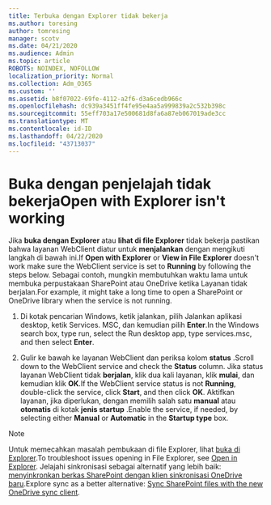 ```yaml
---
title: Terbuka dengan Explorer tidak bekerja
ms.author: toresing
author: tomresing
manager: scotv
ms.date: 04/21/2020
ms.audience: Admin
ms.topic: article
ROBOTS: NOINDEX, NOFOLLOW
localization_priority: Normal
ms.collection: Adm_O365
ms.custom: ''
ms.assetid: b8f07022-69fe-4112-a2f6-d3a6cedb966c
ms.openlocfilehash: dc939a3451ff4fe95e4aa5a999839a2c532b398c
ms.sourcegitcommit: 55eff703a17e500681d8fa6a87eb067019ade3cc
ms.translationtype: MT
ms.contentlocale: id-ID
ms.lasthandoff: 04/22/2020
ms.locfileid: "43713037"
---
```

# <a name="open-with-explorer-isnt-working"></a><span data-ttu-id="83f3e-102">Buka dengan penjelajah tidak bekerja</span><span class="sxs-lookup"><span data-stu-id="83f3e-102">Open with Explorer isn't working</span></span>

<span data-ttu-id="83f3e-103">Jika **buka dengan Explorer** atau **lihat di file Explorer** tidak bekerja pastikan bahwa layanan WebClient diatur untuk **menjalankan** dengan mengikuti langkah di bawah ini.</span><span class="sxs-lookup"><span data-stu-id="83f3e-103">If **Open with Explorer** or **View in File Explorer** doesn't work make sure the WebClient service is set to **Running** by following the steps below.</span></span> <span data-ttu-id="83f3e-104">Sebagai contoh, mungkin membutuhkan waktu lama untuk membuka perpustakaan SharePoint atau OneDrive ketika Layanan tidak berjalan.</span><span class="sxs-lookup"><span data-stu-id="83f3e-104">For example, it might take a long time to open a SharePoint or OneDrive library when the service is not running.</span></span> 
  
1. <span data-ttu-id="83f3e-105">Di kotak pencarian Windows, ketik jalankan, pilih Jalankan aplikasi desktop, ketik Services. MSC, dan kemudian pilih **Enter**.</span><span class="sxs-lookup"><span data-stu-id="83f3e-105">In the Windows search box, type run, select the Run desktop app, type services.msc, and then select **Enter**.</span></span>
    
2. <span data-ttu-id="83f3e-106">Gulir ke bawah ke layanan WebClient dan periksa kolom **status** .</span><span class="sxs-lookup"><span data-stu-id="83f3e-106">Scroll down to the WebClient service and check the **Status** column.</span></span> <span data-ttu-id="83f3e-107">Jika status layanan WebClient tidak **berjalan**, klik dua kali layanan, klik **mulai**, dan kemudian klik **OK**.</span><span class="sxs-lookup"><span data-stu-id="83f3e-107">If the WebClient service status is not **Running**, double-click the service, click **Start**, and then click **OK**.</span></span> <span data-ttu-id="83f3e-108">Aktifkan layanan, jika diperlukan, dengan memilih salah satu **manual** atau **otomatis** di kotak **jenis startup** .</span><span class="sxs-lookup"><span data-stu-id="83f3e-108">Enable the service, if needed, by selecting either **Manual** or **Automatic** in the **Startup type** box.</span></span> 
    
> [!NOTE]
> <span data-ttu-id="83f3e-109">Untuk memecahkan masalah pembukaan di file Explorer, lihat [buka di Explorer](https://go.microsoft.com/fwlink/?linkid=871665).</span><span class="sxs-lookup"><span data-stu-id="83f3e-109">To troubleshoot issues opening in File Explorer, see [Open in Explorer](https://go.microsoft.com/fwlink/?linkid=871665).</span></span> <span data-ttu-id="83f3e-110">Jelajahi sinkronisasi sebagai alternatif yang lebih baik: [menyinkronkan berkas SharePoint dengan klien sinkronisasi OneDrive baru](https://go.microsoft.com/fwlink/?linkid=871666).</span><span class="sxs-lookup"><span data-stu-id="83f3e-110">Explore sync as a better alternative: [Sync SharePoint files with the new OneDrive sync client](https://go.microsoft.com/fwlink/?linkid=871666).</span></span> 
  

